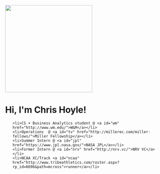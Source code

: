 <div id="body">
  <div id="main">
    
<div id="pull-right" >
      <img src="/images/chris.png" onmouseover="this.src='/images/chris2.png';" onmouseout="this.src='/images/chris.png';" width="280">
</div>
<div id="pull-left">
  <h1>Hi, I'm Chris Hoyle!</h1>

  <ul id="about">

    <li>CS + Business Analytics student @ <a id="wm" href="http://www.wm.edu/">W&M</a></li>
    <li>Operations  @ <a id="tv" href="http://millerec.com/miller-fellows/">Miller Fellowship</a></li>
    <li>Summer Intern @ <a id="jpl" href="https://www.jpl.nasa.gov/">NASA JPL</a></li>
    <li>Former Intern @ <a id="nrv" href="http://nrv.vc/">NRV VC</a></li>
    <li>NCAA XC/Track <a id="ncaa" href="http://www.tribeathletics.com/roster.aspx?rp_id=6696&path=mcross">runner</a></li>


  </ul>

  <div id="links">
    <a id="facebook" href="https://www.facebook.com/chris.hoyle.52"><i class="fa fa-facebook-square fa-2x"></i></a>
    <a id="linkedin" href="https://www.linkedin.com/in/christopher-hoyle/"><i class="fa fa-linkedin-square fa-2x"></i></a>
    <a id="angellist" href="https://angel.co/chris-hoyle-3"><i class="fa fa-angellist fa-2x"></i></a>
    <a id="bitcoin" href="bit.html"><i class="fa fa-bitcoin fa-2x"></i></a>
  </div>
</div>
</div>
</div>